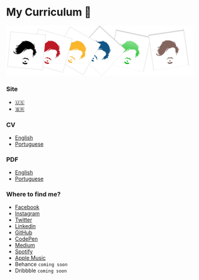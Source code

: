 # My Curriculum 👔 #

[![Banner](assets/banner.jpg)](https://github.com/deppbrazil/cv)

### Site ###
* [🇺🇸](https://www.deppbrazil.com)
* [🇧🇷](https://www.deppbrazil.com.br)

### CV ###
* [English](https://github.com/deppbrazil/cv/blob/master/en.md)
* [Portuguese](https://github.com/deppbrazil/cv/blob/master/pt-br.md)

### PDF ###
* [English](https://github.com/deppbrazil/cv/blob/master/dist/cv-en.pdf)
* [Portuguese](https://github.com/deppbrazil/cv/blob/master/dist/cv-pt-br.pdf)

### Where to find me? ###
* [Facebook](https://www.facebook.com/deppbrazil)
* [Instagram](https://www.instagram.com/deppbrazil/)
* [Twitter](https://twitter.com/deppbrazil)
* [Linkedin](https://www.linkedin.com/in/deppbrazil/)
* [GitHub](https://github.com/deppbrazil)
* [CodePen](https://www.codepen.io/deppbrazil)
* [Medium](https://medium.com/@deppbrazil)
* [Spotify](https://open.spotify.com/user/223a56evgrwf73mdbejoead7y?si=A82w9OOoRsGgkTJ0NVWYag)
* [Apple Music](https://itunes.apple.com/profile/deppbrazil)
* Behance `coming soon`
* Dribbble `coming soon`